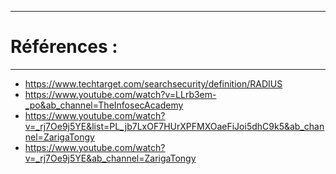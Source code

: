 -----------------------------------------------------
# Références : 
-----------------------------------------------------

- https://www.techtarget.com/searchsecurity/definition/RADIUS
- https://www.youtube.com/watch?v=LLrb3em-_po&ab_channel=TheInfosecAcademy
- https://www.youtube.com/watch?v=_rj7Oe9j5YE&list=PL_jb7LxOF7HUrXPFMXOaeFiJoi5dhC9k5&ab_channel=ZarigaTongy
- https://www.youtube.com/watch?v=_rj7Oe9j5YE&ab_channel=ZarigaTongy


